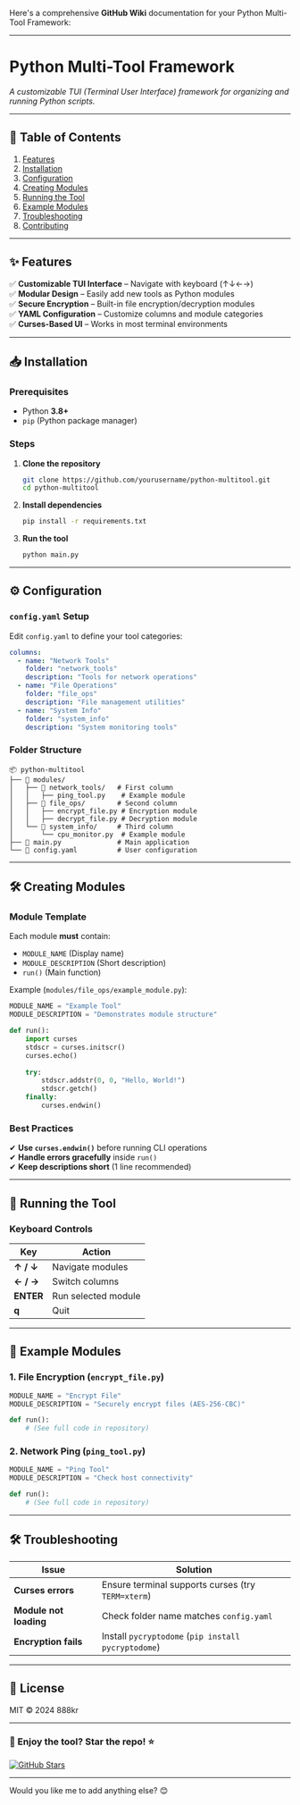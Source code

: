 Here's a comprehensive **GitHub Wiki** documentation for your Python Multi-Tool Framework:

---

# **Python Multi-Tool Framework**  
*A customizable TUI (Terminal User Interface) framework for organizing and running Python scripts.*  

---

## **📖 Table of Contents**  
1. [Features](#-features)  
2. [Installation](#-installation)  
3. [Configuration](#-configuration)  
4. [Creating Modules](#-creating-modules)  
5. [Running the Tool](#-running-the-tool)  
6. [Example Modules](#-example-modules)  
7. [Troubleshooting](#-troubleshooting)  
8. [Contributing](#-contributing)  

---

## **✨ Features**  
✅ **Customizable TUI Interface** – Navigate with keyboard (↑↓←→)  
✅ **Modular Design** – Easily add new tools as Python modules  
✅ **Secure Encryption** – Built-in file encryption/decryption modules  
✅ **YAML Configuration** – Customize columns and module categories  
✅ **Curses-Based UI** – Works in most terminal environments  

---

## **📥 Installation**  

### **Prerequisites**  
- Python **3.8+**  
- `pip` (Python package manager)  

### **Steps**  
1. **Clone the repository**  
   ```sh
   git clone https://github.com/yourusername/python-multitool.git
   cd python-multitool
   ```

2. **Install dependencies**  
   ```sh
   pip install -r requirements.txt
   ```

3. **Run the tool**  
   ```sh
   python main.py
   ```

---

## **⚙️ Configuration**  

### **`config.yaml` Setup**  
Edit `config.yaml` to define your tool categories:  
```yaml
columns:
  - name: "Network Tools"
    folder: "network_tools"
    description: "Tools for network operations"
  - name: "File Operations"
    folder: "file_ops"
    description: "File management utilities"
  - name: "System Info"
    folder: "system_info"
    description: "System monitoring tools"
```

### **Folder Structure**  
```
📦 python-multitool
├── 📂 modules/
│   ├── 📂 network_tools/   # First column
│   │   ├── ping_tool.py    # Example module
│   ├── 📂 file_ops/        # Second column
│   │   ├── encrypt_file.py # Encryption module
│   │   ├── decrypt_file.py # Decryption module
│   └── 📂 system_info/     # Third column
│       └── cpu_monitor.py  # Example module
├── 📜 main.py              # Main application
└── 📜 config.yaml          # User configuration
```

---

## **🛠 Creating Modules**  

### **Module Template**  
Each module **must** contain:  
- `MODULE_NAME` (Display name)  
- `MODULE_DESCRIPTION` (Short description)  
- `run()` (Main function)  

Example (`modules/file_ops/example_module.py`):  
```python
MODULE_NAME = "Example Tool"
MODULE_DESCRIPTION = "Demonstrates module structure"

def run():
    import curses
    stdscr = curses.initscr()
    curses.echo()
    
    try:
        stdscr.addstr(0, 0, "Hello, World!")
        stdscr.getch()
    finally:
        curses.endwin()
```

### **Best Practices**  
✔ **Use `curses.endwin()`** before running CLI operations  
✔ **Handle errors gracefully** inside `run()`  
✔ **Keep descriptions short** (1 line recommended)  

---

## **🚀 Running the Tool**  

### **Keyboard Controls**  
| Key | Action |  
|-----|--------|  
| **↑ / ↓** | Navigate modules |  
| **← / →** | Switch columns |  
| **ENTER** | Run selected module |  
| **q** | Quit |  
---

## **📂 Example Modules**  

### **1. File Encryption (`encrypt_file.py`)**  
```python
MODULE_NAME = "Encrypt File"
MODULE_DESCRIPTION = "Securely encrypt files (AES-256-CBC)"

def run():
    # (See full code in repository)
```

### **2. Network Ping (`ping_tool.py`)**  
```python
MODULE_NAME = "Ping Tool"
MODULE_DESCRIPTION = "Check host connectivity"

def run():
    # (See full code in repository)
```

---

## **🛠 Troubleshooting**  

| Issue | Solution |  
|-------|----------|  
| **Curses errors** | Ensure terminal supports curses (try `TERM=xterm`) |  
| **Module not loading** | Check folder name matches `config.yaml` |  
| **Encryption fails** | Install `pycryptodome` (`pip install pycryptodome`) |  
---

## **📜 License**  
MIT © 2024 888kr  

---

### **🎉 Enjoy the tool? Star the repo!** ⭐  
[![GitHub Stars](https://img.shields.io/github/stars/888kr/Python-Multitool-Framework?style=social)](https://github.com/888kr/Python-Multitool-Framework)  

---
Would you like me to add anything else? 😊
